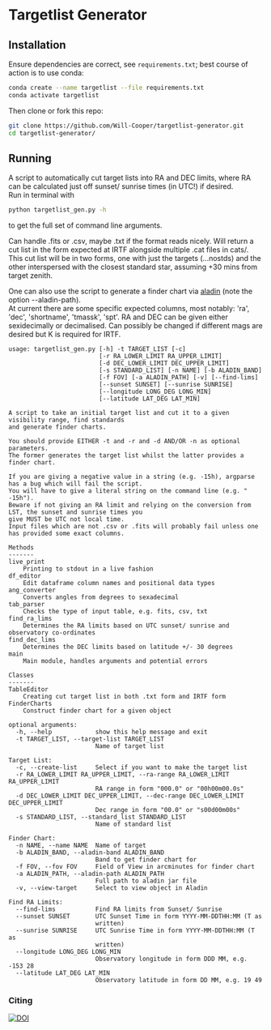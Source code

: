 # Targetlist Generator

## Installation
Ensure dependencies are correct, see `requirements.txt`; best course of action is to use conda:
```bash
conda create --name targetlist --file requirements.txt
conda activate targetlist
```
Then clone or fork this repo:
```bash
git clone https://github.com/Will-Cooper/targetlist-generator.git
cd targetlist-generator/
```

## Running
A script to automatically cut target lists into RA and DEC limits, where RA can be calculated just off sunset/ sunrise times (in UTC!) if desired.  
Run in terminal with 
```bash
python targetlist_gen.py -h
``` 
to get the full set of command line arguments.  

Can handle .fits or .csv, maybe .txt if the format reads nicely.
Will return a cut list in the form expected at IRTF alongside multiple .cat files in cats/. This cut list will be in two forms, one with just the targets (...nostds) and the other interspersed with the closest standard star, assuming +30 mins from target zenith.  

One can also use the script to generate a finder chart via [aladin](https://aladin.u-strasbg.fr/ "Aladin") (note the option --aladin-path).  
At current there are some specific expected columns, most notably: 'ra', 'dec', 'shortname', 'tmassk', 'spt'. RA and DEC can be given either sexidecimally or decimalised. Can possibly be changed if different mags are desired but K is required for IRTF.

```text
usage: targetlist_gen.py [-h] -t TARGET_LIST [-c]
                         [-r RA_LOWER_LIMIT RA_UPPER_LIMIT]
                         [-d DEC_LOWER_LIMIT DEC_UPPER_LIMIT]
                         [-s STANDARD_LIST] [-n NAME] [-b ALADIN_BAND]
                         [-f FOV] [-a ALADIN_PATH] [-v] [--find-lims]
                         [--sunset SUNSET] [--sunrise SUNRISE]
                         [--longitude LONG_DEG LONG_MIN]
                         [--latitude LAT_DEG LAT_MIN]

A script to take an initial target list and cut it to a given visibility range, find standards
and generate finder charts.

You should provide EITHER -t and -r and -d AND/OR -n as optional parameters.
The former generates the target list whilst the latter provides a finder chart.

If you are giving a negative value in a string (e.g. -15h), argparse has a bug which will fail the script.
You will have to give a literal string on the command line (e.g. " -15h").
Beware if not giving an RA limit and relying on the conversion from LST, the sunset and sunrise times you
give MUST be UTC not local time.
Input files which are not .csv or .fits will probably fail unless one has provided some exact columns.

Methods
-------
live_print
    Printing to stdout in a live fashion
df_editor
    Edit dataframe column names and positional data types
ang_converter
    Converts angles from degrees to sexadecimal
tab_parser
    Checks the type of input table, e.g. fits, csv, txt
find_ra_lims
    Determines the RA limits based on UTC sunset/ sunrise and observatory co-ordinates
find_dec_lims
    Determines the DEC limits based on latitude +/- 30 degrees
main
    Main module, handles arguments and potential errors

Classes
-------
TableEditor
    Creating cut target list in both .txt form and IRTF form
FinderCharts
    Construct finder chart for a given object

optional arguments:
  -h, --help            show this help message and exit
  -t TARGET_LIST, --target-list TARGET_LIST
                        Name of target list

Target List:
  -c, --create-list     Select if you want to make the target list
  -r RA_LOWER_LIMIT RA_UPPER_LIMIT, --ra-range RA_LOWER_LIMIT RA_UPPER_LIMIT
                        RA range in form "000.0" or "00h00m00.0s"
  -d DEC_LOWER_LIMIT DEC_UPPER_LIMIT, --dec-range DEC_LOWER_LIMIT DEC_UPPER_LIMIT
                        Dec range in form "00.0" or "s00d00m00s"
  -s STANDARD_LIST, --standard_list STANDARD_LIST
                        Name of standard list

Finder Chart:
  -n NAME, --name NAME  Name of target
  -b ALADIN_BAND, --aladin-band ALADIN_BAND
                        Band to get finder chart for
  -f FOV, --fov FOV     Field of View in arcminutes for finder chart
  -a ALADIN_PATH, --aladin-path ALADIN_PATH
                        Full path to aladin jar file
  -v, --view-target     Select to view object in Aladin

Find RA Limits:
  --find-lims           Find RA limits from Sunset/ Sunrise
  --sunset SUNSET       UTC Sunset Time in form YYYY-MM-DDTHH:MM (T as
                        written)
  --sunrise SUNRISE     UTC Sunrise Time in form YYYY-MM-DDTHH:MM (T as
                        written)
  --longitude LONG_DEG LONG_MIN
                        Observatory longitude in form DDD MM, e.g. -153 28
  --latitude LAT_DEG LAT_MIN
                        Observatory latitude in form DD MM, e.g. 19 49
  ```

### Citing
[![DOI](https://zenodo.org/badge/323075587.svg)](https://zenodo.org/badge/latestdoi/323075587)
